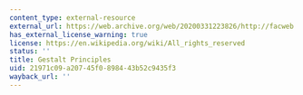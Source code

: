 ```yaml
---
content_type: external-resource
external_url: https://web.archive.org/web/20200331223826/http://facweb.cs.depaul.edu/sgrais/gestalt_principles.htm
has_external_license_warning: true
license: https://en.wikipedia.org/wiki/All_rights_reserved
status: ''
title: Gestalt Principles
uid: 21971c09-a207-45f0-8984-43b52c9435f3
wayback_url: ''
---
```

